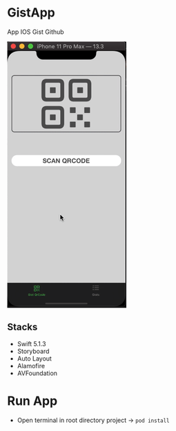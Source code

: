 # GistApp

App IOS Gist Github

![Results](https://github.com/arjdev69/GistApp/blob/main/results.gif?raw=true)

## Stacks

- Swift 5.1.3
- Storyboard
- Auto Layout
- Alamofire
- AVFoundation

# Run App

- Open terminal in root directory project -> `pod install`
